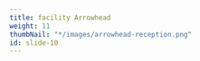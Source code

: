 ```yaml
---
title: facility Arrowhead
weight: 11
thumbNail: "*/images/arrowhead-reception.png"
id: slide-10
---
```

